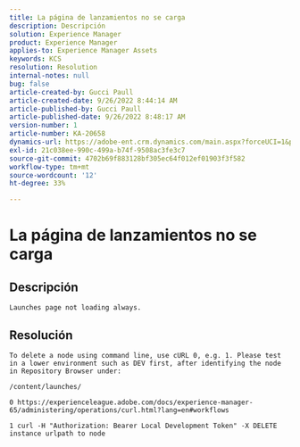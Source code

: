 ```yaml
---
title: La página de lanzamientos no se carga
description: Descripción
solution: Experience Manager
product: Experience Manager
applies-to: Experience Manager Assets
keywords: KCS
resolution: Resolution
internal-notes: null
bug: false
article-created-by: Gucci Paull
article-created-date: 9/26/2022 8:44:14 AM
article-published-by: Gucci Paull
article-published-date: 9/26/2022 8:48:17 AM
version-number: 1
article-number: KA-20658
dynamics-url: https://adobe-ent.crm.dynamics.com/main.aspx?forceUCI=1&pagetype=entityrecord&etn=knowledgearticle&id=692ed75e-773d-ed11-9db1-0022480867bd
exl-id: 21c038ee-990c-499a-b74f-9508ac3fe3c7
source-git-commit: 4702b69f883128bf305ec64f012ef01903f3f582
workflow-type: tm+mt
source-wordcount: '12'
ht-degree: 33%

---
```


# La página de lanzamientos no se carga

## Descripción


`Launches page not loading always.`


## Resolución


`To delete a node using command line, use cURL 0, e.g. 1. Please test in a lower environment such as DEV first, after identifying the node in Repository Browser under:`

`/content/launches/`

`0 https://experienceleague.adobe.com/docs/experience-manager-65/administering/operations/curl.html?lang=en#workflows`

`1 curl -H "Authorization: Bearer Local Development Token" -X DELETE instance urlpath to node`
